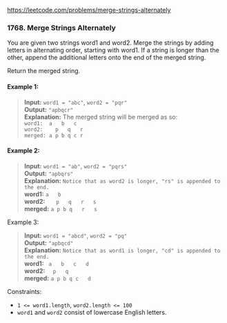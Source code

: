 https://leetcode.com/problems/merge-strings-alternately

### 1768. Merge Strings Alternately

You are given two strings word1 and word2. Merge the strings by adding letters in alternating order, starting with word1. If a string is longer than the other, append the additional letters onto the end of the merged string.

Return the merged string.

#### Example 1:

> **Input:** `word1 = "abc"`, `word2 = "pqr"`\
> **Output:** `"apbqcr"`\
> **Explanation:** The merged string will be merged as so:\
> `word1:  a   b   c`\
> `word2:    p   q   r`\
> `merged: a p b q c r`

#### Example 2:

> **Input:** `word1 = "ab"`, `word2 = "pqrs"`\
> **Output:** `"apbqrs"`\
> **Explanation:** `Notice that as word2 is longer, "rs" is appended to the end.`\
> **word1:** `a   b`\
> **word2:** `   p   q   r   s`\
> **merged:** `a p b q   r   s`

Example 3:

> **Input:** `word1 = "abcd"`, `word2 = "pq"`\
> **Output:** `"apbqcd"`\
> **Explanation:** `Notice that as word1 is longer, "cd" is appended to the end.`\
> **word1:** ` a   b   c   d`\
> **word2:** `  p   q`\
> **merged:** `a p b q c   d`

Constraints:

- `1 <= word1.length`, `word2.length <= 100`
- `word1` and `word2` consist of lowercase English letters.

